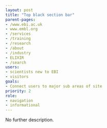 ```yaml
---
layout: post
title: "Top black section bar"
parent-pages:
- /www.ebi.ac.uk
- www.embl.org
- /services
- /training
- /research
- /about
- /industry
- ELIXIR
- /search
users:
- scientists new to EBI
- visitors
goals:
- Connect users to major sub areas of site
priority: 2
role:
- navigation
- informational
---
```


No further description.
